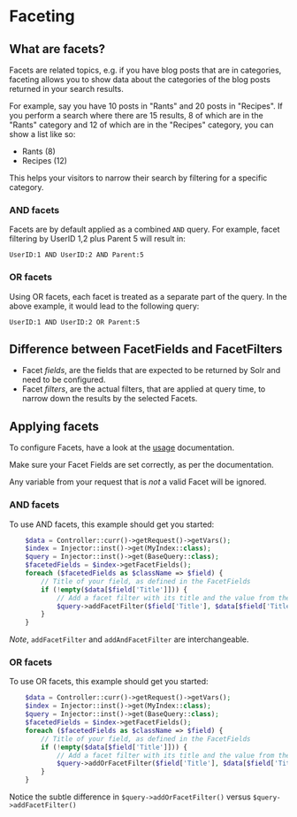 # Faceting

## What are facets?

Facets are related topics, e.g. if you have blog posts that are in categories, faceting allows
you to show data about the categories of the blog posts returned in your search results.

For example, say you have 10 posts in "Rants" and 20 posts in "Recipes". If you perform a search where
there are 15 results, 8 of which are in the "Rants" category and 12 of which are in the "Recipes"
category, you can show a list like so:
- Rants (8)
- Recipes (12)

This helps your visitors to narrow their search by filtering for a specific category.

### AND facets

Facets are by default applied as a combined `AND` query. For example, facet filtering by UserID 1,2 plus Parent 5 
will result in:
 
 `UserID:1 AND UserID:2 AND Parent:5`

### OR facets

Using OR facets, each facet is treated as a separate part of the query. In the above example, 
it would lead to the following query:

`UserID:1 AND UserID:2 OR Parent:5`

## Difference between FacetFields and FacetFilters

- Facet _fields_, are the fields that are expected to be returned by Solr and need to be configured.
- Facet _filters_, are the actual filters, that are applied at query time, to narrow down the results by the selected Facets.

## Applying facets

To configure Facets, have a look at the [usage](../03-Usage.md) documentation.

Make sure your Facet Fields are set correctly, as per the documentation.

Any variable from your request that is _not_ a valid Facet will be ignored.

### AND facets

To use AND facets, this example should get you started:

```php
    $data = Controller::curr()->getRequest()->getVars();
    $index = Injector::inst()->get(MyIndex::class);
    $query = Injector::inst()->get(BaseQuery::class);
    $facetedFields = $index->getFacetFields();
    foreach ($facetedFields as $className => $field) {
        // Title of your field, as defined in the FacetFields
        if (!empty($data[$field['Title']])) {
            // Add a facet filter with its title and the value from the request data
            $query->addFacetFilter($field['Title'], $data[$field['Title']]);
        }
    }
```

*Note*, `addFacetFilter` and `addAndFacetFilter` are interchangeable.

### OR facets

To use OR facets, this example should get you started:

```php
    $data = Controller::curr()->getRequest()->getVars();
    $index = Injector::inst()->get(MyIndex::class);
    $query = Injector::inst()->get(BaseQuery::class);
    $facetedFields = $index->getFacetFields();
    foreach ($facetedFields as $className => $field) {
        // Title of your field, as defined in the FacetFields
        if (!empty($data[$field['Title']])) {
            // Add a facet filter with its title and the value from the request data
            $query->addOrFacetFilter($field['Title'], $data[$field['Title']]);
        }
    }
```

Notice the subtle difference in `$query->addOrFacetFilter()` versus `$query->addFacetFilter()`
